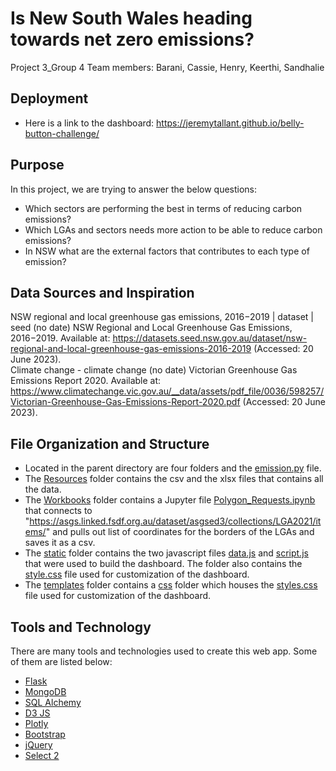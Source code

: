 # Is New South Wales heading towards net zero emissions?
Project 3_Group 4
Team members: Barani, Cassie, Henry, Keerthi, Sandhalie

## Deployment
* Here is a link to the dashboard: https://jeremytallant.github.io/belly-button-challenge/

## Purpose
In this project, we are trying to answer the below questions:
* Which sectors are performing the best in terms of reducing carbon emissions?
* Which LGAs and sectors needs more action to be able to reduce carbon emissions?
* In NSW what are the external factors that contributes to each type of emission?

## Data Sources and Inspiration
NSW regional and local greenhouse gas emissions, 2016−2019 | dataset | seed (no date) NSW Regional and Local Greenhouse Gas Emissions, 2016−2019. Available at: https://datasets.seed.nsw.gov.au/dataset/nsw-regional-and-local-greenhouse-gas-emissions-2016-2019 (Accessed: 20 June 2023).  
Climate change - climate change (no date) Victorian Greenhouse Gas Emissions Report 2020. Available at: https://www.climatechange.vic.gov.au/__data/assets/pdf_file/0036/598257/Victorian-Greenhouse-Gas-Emissions-Report-2020.pdf (Accessed: 20 June 2023). 

## File Organization and Structure
* Located in the parent directory are four folders and the [emission.py](https://github.com/Misscoffeecassie/Project3_Group4/blob/main/emission.py) file.
* The [Resources](https://github.com/Misscoffeecassie/Project3_Group4/tree/main/Resources) folder contains the csv and the xlsx files that contains all the data.
* The [Workbooks](https://github.com/Misscoffeecassie/Project3_Group4/tree/main/Workbooks) folder contains a Jupyter file [Polygon_Requests.ipynb](https://github.com/Misscoffeecassie/Project3_Group4/blob/17946fe682ed9f142e3a2749319cfd9efb1f05fe/Workbooks/Polygon_Requests.ipynb) that connects to "https://asgs.linked.fsdf.org.au/dataset/asgsed3/collections/LGA2021/items/" and pulls out  list of coordinates for the borders of the LGAs and saves it as a csv.
* The [static](https://github.com/Misscoffeecassie/Project3_Group4/tree/main/static) folder contains the two javascript files [data.js](https://github.com/Misscoffeecassie/Project3_Group4/blob/17946fe682ed9f142e3a2749319cfd9efb1f05fe/static/data.js) and [script.js](https://github.com/Misscoffeecassie/Project3_Group4/blob/17946fe682ed9f142e3a2749319cfd9efb1f05fe/static/script.js) that were used to build the dashboard. The folder also contains the [style.css](https://github.com/Misscoffeecassie/Project3_Group4/blob/17946fe682ed9f142e3a2749319cfd9efb1f05fe/static/style.css) file used for customization of the dashboard.
* The [templates](https://github.com/Misscoffeecassie/Project3_Group4/tree/main/templates) folder contains a [css](https://github.com/tallantj95/belly-button-challenge/tree/main/assets/css) folder which houses the [styles.css](https://github.com/tallantj95/belly-button-challenge/blob/main/assets/css/styles.css) file used for customization of the dashboard.

## Tools and Technology
There are many tools and technologies used to create this web app. Some of them are listed below:

* [Flask](https://flask.palletsprojects.com/)
* [MongoDB](https://www.mongodb.com/)
* [SQL Alchemy](https://www.sqlalchemy.org/)
* [D3 JS](https://d3js.org/)
* [Plotly](https://plotly.com/javascript/)
* [Bootstrap](https://getbootstrap.com/)
* [jQuery](https://jquery.com/)
* [Select 2](https://select2.org/)
